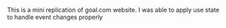 This is a mini replication of goal.com website. I was able to apply use state to handle event changes properly

